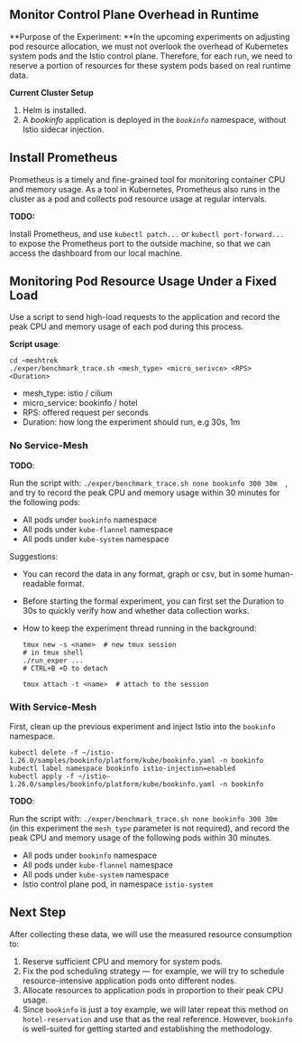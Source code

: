 ## Monitor Control Plane Overhead in Runtime

**Purpose of the Experiment: **In the upcoming experiments on adjusting pod resource allocation, we must not overlook the overhead of Kubernetes system pods and the Istio control plane. Therefore, for each run, we need to reserve a portion of resources for these system pods based on real runtime data.



**Current Cluster Setup**

1. Helm is installed.
2. A *bookinfo* application is deployed in the *`bookinfo`* namespace, without Istio sidecar injection.



## Install Prometheus

Prometheus is a timely and fine-grained tool for monitoring container CPU and memory usage. As a tool in Kubernetes, Prometheus also runs in the cluster as a pod and collects pod resource usage at regular intervals.

**TODO:**

Install Prometheus, and use `kubectl patch...` or `kubectl port-forward...` to expose the Prometheus port to the outside machine, so that we can access the dashboard from our local machine.



## Monitoring Pod Resource Usage Under a Fixed Load

Use a script to send high-load requests to the application and record the peak CPU and memory usage of each pod during this process.

**Script usage**:

```shell
cd ~meshtrek
./exper/benchmark_trace.sh <mesh_type> <micro_serivce> <RPS> <Duration>
```

- mesh_type: istio / cilium
- micro_service: bookinfo / hotel
- RPS: offered request per seconds
- Duration: how long the experiment should run, e.g 30s, 1m

### No Service-Mesh

**TODO**:

Run the script with: `./exper/benchmark_trace.sh none bookinfo 300 30m  `, and try to record the peak CPU and memory usage within 30 minutes for the following pods:

- All pods under `bookinfo` namespace
- All pods under `kube-flannel` namespace
- All pods under `kube-system` namespace

Suggestions:

- You can record the data in any format, graph or csv, but in some human-readable format.

- Before starting the formal experiment, you can first set the Duration to 30s to quickly verify how and whether data collection works.

- How to keep the experiment thread running in the background:

  ```shell
  tmux new -s <name>  # new tmux session
  # in tmux shell
  ./run_exper ...
  # CTRL+B +D to detach
  
  tmux attach -t <name>  # attach to the session
  ```

### With Service-Mesh

First, clean up the previous experiment and inject Istio into the `bookinfo` namespace.

```shell
kubectl delete -f ~/istio-1.26.0/samples/bookinfo/platform/kube/bookinfo.yaml -n bookinfo
kubectl label namespace bookinfo istio-injection=enabled
kubectl apply -f ~/istio-1.26.0/samples/bookinfo/platform/kube/bookinfo.yaml -n bookinfo
```

**TODO**:

Run the script with: `./exper/benchmark_trace.sh none bookinfo 300 30m  `(in this experiment the `mesh_type` parameter is not required), and record the peak CPU and memory usage of the following pods within 30 minutes.

- All pods under `bookinfo` namespace
- All pods under `kube-flannel` namespace
- All pods under `kube-system` namespace
- Istio control plane pod, in namespace `istio-system`



## Next Step

After collecting these data, we will use the measured resource consumption to:

1. Reserve sufficient CPU and memory for system pods.
2. Fix the pod scheduling strategy — for example, we will try to schedule resource-intensive application pods onto different nodes.
3. Allocate resources to application pods in proportion to their peak CPU usage.
4. Since `bookinfo` is just a toy example, we will later repeat this method on `hotel-reservation` and use that as the real reference. However, `bookinfo` is well-suited for getting started and establishing the methodology.

